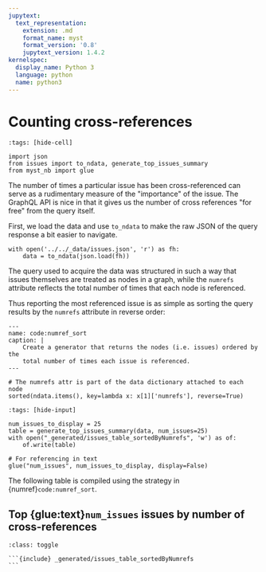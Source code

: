 ```yaml
---
jupytext:
  text_representation:
    extension: .md
    format_name: myst
    format_version: '0.8'
    jupytext_version: 1.4.2
kernelspec:
  display_name: Python 3
  language: python
  name: python3
---
```


# Counting cross-references

```{code-cell}
:tags: [hide-cell]

import json
from issues import to_ndata, generate_top_issues_summary
from myst_nb import glue
```

The number of times a particular issue has been cross-referenced can serve as
a rudimentary measure of the "importance" of the issue.
The GraphQL API is nice in that it gives us the number of cross references
"for free" from the query itself.

First, we load the data and use `to_ndata` to make the raw JSON of the query
response a bit easier to navigate.

```{code-cell}
with open('../../_data/issues.json', 'r') as fh:
    data = to_ndata(json.load(fh))
```

The query used to acquire the data was structured in such a way that issues
themselves are treated as nodes in a graph, while the `numrefs` attribute
reflects the total number of times that each node is referenced.

Thus reporting the most referenced issue is as simple as sorting the query
results by the `numrefs` attribute in reverse order:

```{code-block} python
---
name: code:numref_sort
caption: |
    Create a generator that returns the nodes (i.e. issues) ordered by the
    total number of times each issue is referenced.
---

# The numrefs attr is part of the data dictionary attached to each node
sorted(ndata.items(), key=lambda x: x[1]['numrefs'], reverse=True)
```

```{code-cell}
:tags: [hide-input]

num_issues_to_display = 25
table = generate_top_issues_summary(data, num_issues=25)
with open("_generated/issues_table_sortedByNumrefs", 'w') as of:
    of.write(table)

# For referencing in text
glue("num_issues", num_issues_to_display, display=False)
```

The following table is compiled using the strategy in 
{numref}`code:numref_sort`.

## Top {glue:text}`num_issues` issues by number of cross-references

````{admonition} Click to show/hide table
:class: toggle

```{include} _generated/issues_table_sortedByNumrefs
```
````
